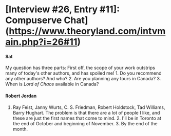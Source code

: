 # [Interview #26, Entry #11]: Compuserve Chat](https://www.theoryland.com/intvmain.php?i=26#11)

#### Sat

My question has three parts: First off, the scope of your work outstrips many of today's other authors, and has spoiled me! 1. Do you recommend any other authors? And who? 2. Are you planning any tours in Canada? 3. When is
*Lord of Chaos*
available in Canada?

#### Robert Jordan

1. Ray Feist, Janny Wurts, C. S. Friedman, Robert Holdstock, Tad Williams, Barry Hughart. The problem is that there are a lot of people I like, and these are just the first names that come to mind. 2. I'll be in Toronto at the end of October and beginning of November. 3. By the end of the month.

